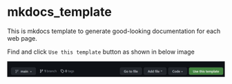 # mkdocs_template
This is mkdocs template to generate good-looking documentation for each web page. 

Find and click `Use this template` button as shown in below image

![Find and press this button](docs/img/snip.png)
